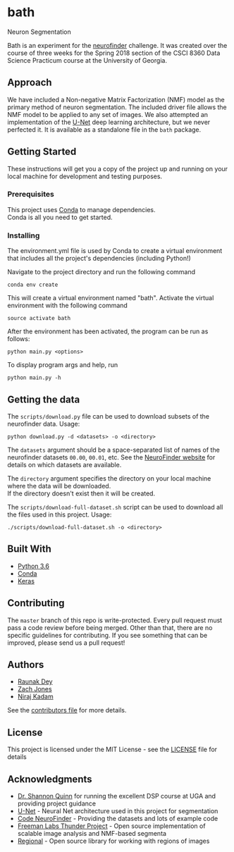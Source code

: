 # bath

Neuron Segmentation

Bath is an experiment for the [neurofinder](http://neurofinder.codeneuro.org/) challenge.
It was created over the course of three weeks for the Spring 2018 section of the
CSCI 8360 Data Science Practicum course at the University of Georgia.

## Approach

We have included a Non-negative Matrix Factorization (NMF) model as the primary method of neuron segmentation.
The included driver file allows the NMF model to be applied to any set of images.
We also attempted an implementation of the [U-Net](https://arxiv.org/abs/1505.04597) deep learning architecture,
but we never perfected it.  It is available as a standalone file in the `bath` package.

## Getting Started

These instructions will get you a copy of the project up and running on your local machine 
for development and testing purposes.

### Prerequisites

This project uses [Conda](https://conda.io/docs/) to manage dependencies.  
Conda is all you need to get started.

### Installing

The environment.yml file is used by Conda to create a virtual environment that includes all the project's dependencies (including Python!)

Navigate to the project directory and run the following command

`conda env create`

This will create a virtual environment named "bath". Activate the virtual environment with the following command

`source activate bath`

After the environment has been activated, the program can be run as follows:

`python main.py <options>`

To display program args and help, run

`python main.py -h`

## Getting the data
The `scripts/download.py` file can be used to download subsets of the neurofinder data.  Usage:

`python download.py -d <datasets> -o <directory>`

The `datasets` argument should be a space-separated list of names of the neurofinder datasets `00.00`, `00.01`, etc.
See the [NeuroFinder website](http://neurofinder.codeneuro.org/) for details on which datasets are available.

The `directory` argument specifies the directory on your local machine where the data will be downloaded.  
If the directory doesn't exist then it will be created.

The `scripts/download-full-dataset.sh` script can be used to download all the files used in this project.
Usage:

`./scripts/download-full-dataset.sh -o <directory>`

## Built With

* [Python 3.6](https://www.python.org/)
* [Conda](https://conda.io/docs/)
* [Keras](https://keras.io/)

## Contributing

The `master` branch of this repo is write-protected.  Every pull request must pass a code review before being merged.
Other than that, there are no specific guidelines for contributing.
If you see something that can be improved, please send us a pull request!

## Authors

* [Raunak Dey](https://github.com/raun1)
* [Zach Jones](https://github.com/zachdj)
* [Niraj Kadam](https://github.com/nirajkadam)

See the [contributors file](CONTRIBUTORS.md) for more details.

## License

This project is licensed under the MIT License - see the [LICENSE](LICENSE) file for details

## Acknowledgments

* [Dr. Shannon Quinn](https://github.com/magsol) for running the excellent DSP course at UGA and providing project guidance
* [U-Net](https://arxiv.org/abs/1505.04597) - Neural Net architecture used in this project for segmentation
* [Code NeuroFinder](http://neurofinder.codeneuro.org/) - Providing the datasets and lots of example code
* [Freeman Labs Thunder Project](https://github.com/thunder-project/thunder) - Open source implementation of scalable image analysis and NMF-based segmenta
* [Regional](https://github.com/freeman-lab/regional) - Open source library for working with regions of images



